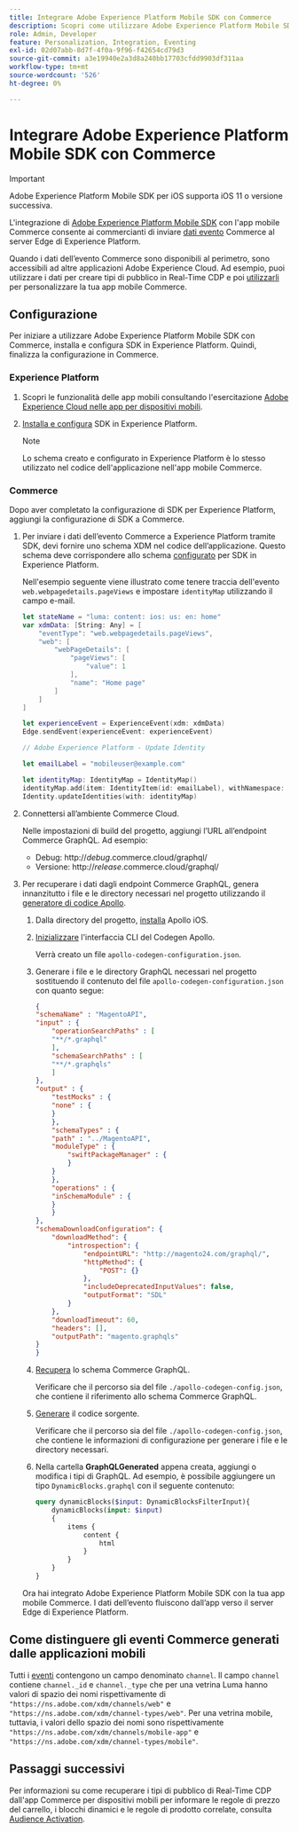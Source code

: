 ```yaml
---
title: Integrare Adobe Experience Platform Mobile SDK con Commerce
description: Scopri come utilizzare Adobe Experience Platform Mobile SDK con la tua vetrina Commerce headless o personalizzata.
role: Admin, Developer
feature: Personalization, Integration, Eventing
exl-id: 02d07abb-8d7f-4f0a-9f96-f42654cd79d3
source-git-commit: a3e19940e2a3d8a240bb17703cfdd9903df311aa
workflow-type: tm+mt
source-wordcount: '526'
ht-degree: 0%

---
```


# Integrare Adobe Experience Platform Mobile SDK con Commerce

>[!IMPORTANT]
>
>Adobe Experience Platform Mobile SDK per iOS supporta iOS 11 o versione successiva.

L&#39;integrazione di [Adobe Experience Platform Mobile SDK](https://developer.adobe.com/client-sdks/home/) con l&#39;app mobile Commerce consente ai commercianti di inviare [dati evento](events.md) Commerce al server Edge di Experience Platform.

Quando i dati dell’evento Commerce sono disponibili al perimetro, sono accessibili ad altre applicazioni Adobe Experience Cloud. Ad esempio, puoi utilizzare i dati per creare tipi di pubblico in Real-Time CDP e poi [utilizzarli](https://experienceleague.adobe.com/docs/commerce-admin/customers/audience-activation.html?lang=it) per personalizzare la tua app mobile Commerce.

## Configurazione

Per iniziare a utilizzare Adobe Experience Platform Mobile SDK con Commerce, installa e configura SDK in Experience Platform. Quindi, finalizza la configurazione in Commerce.

### Experience Platform

1. Scopri le funzionalità delle app mobili consultando l&#39;esercitazione [Adobe Experience Cloud nelle app per dispositivi mobili](https://experienceleague.adobe.com/docs/platform-learn/implement-mobile-sdk/overview.html?lang=it).

1. [Installa e configura](https://developer.adobe.com/client-sdks/documentation/getting-started/) SDK in Experience Platform.

   >[!NOTE]
   >
   >Lo schema creato e configurato in Experience Platform è lo stesso utilizzato nel codice dell&#39;applicazione nell&#39;app mobile Commerce.

### Commerce

Dopo aver completato la configurazione di SDK per Experience Platform, aggiungi la configurazione di SDK a Commerce.

1. Per inviare i dati dell’evento Commerce a Experience Platform tramite SDK, devi fornire uno schema XDM nel codice dell’applicazione. Questo schema deve corrispondere allo schema [configurato](https://developer.adobe.com/client-sdks/home/getting-started/set-up-schemas-and-datasets/) per SDK in Experience Platform.

   Nell&#39;esempio seguente viene illustrato come tenere traccia dell&#39;evento `web.webpagedetails.pageViews` e impostare `identityMap` utilizzando il campo e-mail.

   ```swift
   let stateName = "luma: content: ios: us: en: home"
   var xdmData: [String: Any] = [
       "eventType": "web.webpagedetails.pageViews",
       "web": [
           "webPageDetails": [
               "pageViews": [
                   "value": 1
               ],
               "name": "Home page"
           ]
       ]
   ]
   
   let experienceEvent = ExperienceEvent(xdm: xdmData)
   Edge.sendEvent(experienceEvent: experienceEvent)
   
   // Adobe Experience Platform - Update Identity
   
   let emailLabel = "mobileuser@example.com"
   
   let identityMap: IdentityMap = IdentityMap()
   identityMap.add(item: IdentityItem(id: emailLabel), withNamespace: "Email")
   Identity.updateIdentities(with: identityMap)
   ```

1. Connettersi all’ambiente Commerce Cloud.

   Nelle impostazioni di build del progetto, aggiungi l’URL all’endpoint Commerce GraphQL. Ad esempio:

   - Debug: http://_debug_.commerce.cloud/graphql/
   - Versione: http://_release_.commerce.cloud/graphql/

1. Per recuperare i dati dagli endpoint Commerce GraphQL, genera innanzitutto i file e le directory necessari nel progetto utilizzando il [generatore di codice Apollo](https://www.apollographql.com/docs/ios/).

   1. Dalla directory del progetto, [installa](https://www.apollographql.com/docs/ios/get-started#1-install-the-apollo-frameworks) Apollo iOS.

   1. [Inizializzare](https://www.apollographql.com/docs/ios/code-generation/codegen-cli/#initialize) l&#39;interfaccia CLI del Codegen Apollo.

      Verrà creato un file `apollo-codegen-configuration.json`.

   1. Generare i file e le directory GraphQL necessari nel progetto sostituendo il contenuto del file `apollo-codegen-configuration.json` con quanto segue:

      ```json
      {
      "schemaName" : "MagentoAPI",
      "input" : {
          "operationSearchPaths" : [
          "**/*.graphql"
          ],
          "schemaSearchPaths" : [
          "**/*.graphqls"
          ]
      },
      "output" : {
          "testMocks" : {
          "none" : {
          }
          },
          "schemaTypes" : {
          "path" : "../MagentoAPI",
          "moduleType" : {
              "swiftPackageManager" : {
              }
          }
          },
          "operations" : {
          "inSchemaModule" : {
          }
          }
      },
      "schemaDownloadConfiguration": {
          "downloadMethod": {
              "introspection": {
                  "endpointURL": "http://magento24.com/graphql/",
                  "httpMethod": {
                      "POST": {}
                  },
                  "includeDeprecatedInputValues": false,
                  "outputFormat": "SDL"
              }
          },
          "downloadTimeout": 60,
          "headers": [],
          "outputPath": "magento.graphqls"
      }
      }
      ```

   1. [Recupera](https://www.apollographql.com/docs/ios/code-generation/codegen-cli/#fetch-schema) lo schema Commerce GraphQL.

      Verificare che il percorso sia del file `./apollo-codegen-config.json`, che contiene il riferimento allo schema Commerce GraphQL.

   1. [Generare](https://www.apollographql.com/docs/ios/code-generation/codegen-cli/#generate) il codice sorgente.

      Verificare che il percorso sia del file `./apollo-codegen-config.json`, che contiene le informazioni di configurazione per generare i file e le directory necessari.

   1. Nella cartella **GraphQLGenerated** appena creata, aggiungi o modifica i tipi di GraphQL. Ad esempio, è possibile aggiungere un tipo `DynamicBlocks.graphql` con il seguente contenuto:

      ```graphql
      query dynamicBlocks($input: DynamicBlocksFilterInput){
          dynamicBlocks(input: $input)
          {
              items {
                  content {
                      html
                  }
              }
          }
      }
      ```

   Ora hai integrato Adobe Experience Platform Mobile SDK con la tua app mobile Commerce. I dati dell’evento fluiscono dall’app verso il server Edge di Experience Platform.

## Come distinguere gli eventi Commerce generati dalle applicazioni mobili

Tutti i [eventi](events.md) contengono un campo denominato `channel`. Il campo `channel` contiene `channel._id` e `channel._type` che per una vetrina Luma hanno valori di spazio dei nomi rispettivamente di `"https://ns.adobe.com/xdm/channels/web"` e `"https://ns.adobe.com/xdm/channel-types/web"`. Per una vetrina mobile, tuttavia, i valori dello spazio dei nomi sono rispettivamente `"https://ns.adobe.com/xdm/channels/mobile-app"` e `"https://ns.adobe.com/xdm/channel-types/mobile"`.

## Passaggi successivi

Per informazioni su come recuperare i tipi di pubblico di Real-Time CDP dall&#39;app Commerce per dispositivi mobili per informare le regole di prezzo del carrello, i blocchi dinamici e le regole di prodotto correlate, consulta [Audience Activation](https://experienceleague.adobe.com/docs/commerce-admin/customers/audience-activation.html?lang=it#retrieve-audiences-using-the-adobe-experience-platform-mobile-sdk).
